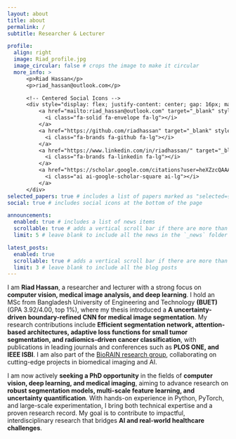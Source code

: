 ```yaml
---
layout: about
title: about
permalink: /
subtitle: Researcher & Lecturer

profile:
  align: right
  image: Riad_profile.jpg
  image_circular: false # crops the image to make it circular
  more_info: >
      <p>Riad Hassan</p>
      <p>riad_hassan@outlook.com</p>

      <!-- Centered Social Icons -->
      <div style="display: flex; justify-content: center; gap: 16px; margin-top: 8px;">
          <a href="mailto:riad_hassan@outlook.com" target="_blank" style="color: #000; text-decoration: none;" title="Email">
            <i class="fa-solid fa-envelope fa-lg"></i>
          </a>
          <a href="https://github.com/riadhassan" target="_blank" style="color: #000; text-decoration: none;" title="GitHub">
            <i class="fa-brands fa-github fa-lg"></i>
          </a>
          <a href="https://www.linkedin.com/in/riadhassan/" target="_blank" style="color: #000; text-decoration: none;" title="LinkedIn">
            <i class="fa-brands fa-linkedin fa-lg"></i>
          </a>
          <a href="https://scholar.google.com/citations?user=heXZzcQAAAAJ&hl=en" target="_blank" style="color: #000; text-decoration: none;" title="Google Scholar">
            <i class="ai ai-google-scholar-square ai-lg"></i>
          </a>
      </div>
selected_papers: true # includes a list of papers marked as "selected={true}"
social: true # includes social icons at the bottom of the page

announcements:
  enabled: true # includes a list of news items
  scrollable: true # adds a vertical scroll bar if there are more than 3 news items
  limit: 5 # leave blank to include all the news in the `_news` folder

latest_posts:
  enabled: true
  scrollable: true # adds a vertical scroll bar if there are more than 3 new posts items
  limit: 3 # leave blank to include all the blog posts
---
```


I am **Riad Hassan**, a researcher and lecturer with a strong focus on **computer vision, medical image analysis, and deep learning**. I hold an MSc from Bangladesh University of Engineering and Technology **(BUET)** (GPA 3.92/4.00, top 1%), where my thesis introduced a **A uncertainty-driven boundary-refined CNN for medical image segmentation**. My research contributions include **Efficient segmentation network, attention-based architectures, adaptive loss functions for small tumor segmentation, and radiomics-driven cancer classification**, with publications in leading journals and conferences such as **PLOS ONE, and IEEE ISBI**. I am also part of the [BioRAIN research group](https://biorainlab.net/), collaborating on cutting-edge projects in biomedical imaging and AI.

I am now actively **seeking a PhD opportunity** in the fields of **computer vision, deep learning, and medical imaging**, aiming to advance research on **robust segmentation models, multi-scale feature learning, and uncertainty quantification**. With hands-on experience in Python, PyTorch, and large-scale experimentation, I bring both technical expertise and a proven research record. My goal is to contribute to impactful, interdisciplinary research that bridges **AI and real-world healthcare challenges**.
